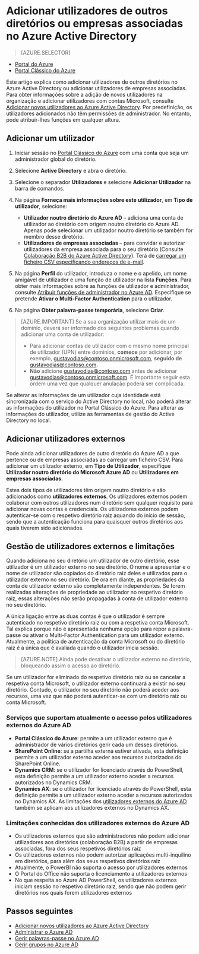 <properties
    pageTitle="Adicionar utilizadores de outros diretórios ou empresas associadas no Azure Active Directory | Microsoft Azure"
    description="Explica como adicionar utilizadores ou alterar as informações de utilizador no Azure Active Directory, incluindo utilizadores externos e convidados."
    services="active-directory"
    documentationCenter=""
    authors="curtand"
    manager="femila"
    editor=""/>

<tags
    ms.service="active-directory"
    ms.workload="identity"
    ms.tgt_pltfrm="na"
    ms.devlang="na"
    ms.topic="get-started-article"
    ms.date="09/22/2016"
    ms.author="curtand"/>


# Adicionar utilizadores de outros diretórios ou empresas associadas no Azure Active Directory

> [AZURE.SELECTOR]
- [Portal do Azure](active-directory-users-create-external-azure-portal.md)
- [Portal Clássico do Azure](active-directory-create-users-external.md)

Este artigo explica como adicionar utilizadores de outros diretórios no Azure Active Directory ou adicionar utilizadores de empresas associadas. Para obter informações sobre a adição de novos utilizadores na organização e adicionar utilizadores com contas Microsoft, consulte [Adicionar novos utilizadores ao Azure Active Directory](active-directory-create-users.md). Por predefinição, os utilizadores adicionados não têm permissões de administrador. No entanto, pode atribuir-lhes funções em qualquer altura.

## Adicionar um utilizador

1. Iniciar sessão no [Portal Clássico do Azure](https://manage.windowsazure.com) com uma conta que seja um administrador global do diretório.

2. Selecione **Active Directory** e abra o diretório.

3. Selecione o separador **Utilizadores** e selecione **Adicionar Utilizador** na barra de comandos.

4. Na página **Forneça mais informações sobre este utilizador**, em **Tipo de utilizador**, selecione:

    - **Utilizador noutro diretório do Azure AD** – adiciona uma conta de utilizador ao diretório com origem noutro diretório do Azure AD. Apenas pode selecionar um utilizador noutro diretório se também for membro desse diretório.
    - **Utilizadores de empresas associadas** – para convidar e autorizar utilizadores da empresa associada para o seu diretório (Consulte [Colaboração B2B do Azure Active Directory](active-directory-b2b-what-is-azure-ad-b2b.md)). Terá de [carregar um ficheiro CSV especificando endereços de e-mail](active-directory-b2b-references-csv-file-format.md).

6. Na página **Perfil** do utilizador, introduza o nome e o apelido, um nome amigável de utilizador e uma função de utilizador na lista **Funções**. Para obter mais informações sobre as funções de utilizador e administrador, consulte [Atribuir funções de administrador no Azure AD](active-directory-assign-admin-roles.md). Especifique se pretende **Ativar o Multi-Factor Authentication** para o utilizador.

7. Na página **Obter palavra-passe temporária**, selecione **Criar**.

> [AZURE.IMPORTANT] Se a sua organização utilizar mais de um domínio, deverá ser informado dos seguintes problemas quando adicionar uma conta de utilizador:
>
> - Para adicionar contas de utilizador com o mesmo nome principal de utilizador (UPN) entre domínios, **comece** por adicionar, por exemplo, gustavodias@contoso.onmicrosoft.com, **seguido de** gustavodias@contoso.com.
> - **Não** adicione gustavodias@contoso.com antes de adicionar gustavodias@contoso.onmicrosoft.com. É importante seguir esta ordem uma vez que qualquer anulação poderá ser complicada.

Se alterar as informações de um utilizador cuja identidade está sincronizada com o serviço do Active Directory no local, não poderá alterar as informações do utilizador no Portal Clássico do Azure. Para alterar as informações do utilizador, utilize as ferramentas de gestão do Active Directory no local.

## Adicionar utilizadores externos

Pode ainda adicionar utilizadores de outro diretório do Azure AD a que pertence ou de empresas associadas ao carregar um ficheiro CSV. Para adicionar um utilizador externo, em **Tipo de Utilizador**, especifique **Utilizador noutro diretório do Microsoft Azure AD** ou **Utilizadores em empresas associadas**.

Estes dois tipos de utilizadores têm origem noutro diretório e são adicionados como **utilizadores externos**. Os utilizadores externos podem colaborar com outros utilizadores num diretório sem qualquer requisito para adicionar novas contas e credenciais. Os utilizadores externos podem autenticar-se com o respetivo diretório raiz aquando do início de sessão, sendo que a autenticação funciona para quaisquer outros diretórios aos quais tiverem sido adicionados.

## Gestão de utilizadores externos e limitações

Quando adiciona no seu diretório um utilizador de outro diretório, esse utilizador é um utilizador externo no seu diretório. O nome a apresentar e o nome de utilizador são copiados do diretório raiz deles e utilizados para o utilizador externo no seu diretório. De ora em diante, as propriedades da conta de utilizador externo são completamente independentes. Se forem realizadas alterações de propriedade ao utilizador no respetivo diretório raiz, essas alterações não serão propagadas à conta de utilizador externo no seu diretório.

A única ligação entre as duas contas é que o utilizador é sempre autenticado no respetivo diretório raiz ou com a respetiva conta Microsoft. Tal explica porque não é apresentada nenhuma opção para repor a palavra-passe ou ativar o Multi-Factor Authentication para um utilizador externo. Atualmente, a política de autenticação da conta Microsoft ou do diretório raiz é a única que é avaliada quando o utilizador inicia sessão.

> [AZURE.NOTE]
> Ainda pode desativar o utilizador externo no diretório, bloqueando assim o acesso ao diretório.

Se um utilizador for eliminado do respetivo diretório raiz ou se cancelar a respetiva conta Microsoft, o utilizador externo continuará a existir no seu diretório. Contudo, o utilizador no seu diretório não poderá aceder aos recursos, uma vez que não poderá autenticar-se com um diretório raiz ou conta Microsoft.

### Serviços que suportam atualmente o acesso pelos utilizadores externos do Azure AD

- **Portal Clássico do Azure**: permite a um utilizador externo que é administrador de vários diretórios gerir cada um desses diretórios.
- **SharePoint Online**: se a partilha externa estiver ativada, esta definição permite a um utilizador externo aceder aos recursos autorizados do SharePoint Online.
- **Dynamics CRM**: se o utilizador for licenciado através do PowerShell, esta definição permite a um utilizador externo aceder a recursos autorizados no Dynamics CRM.
- **Dynamics AX**: se o utilizador for licenciado através do PowerShell, esta definição permite a um utilizador externo aceder a recursos autorizados no Dynamics AX. As limitações dos [utilizadores externos do Azure AD](#known-limitations-of-azure-ad-external-users) também se aplicam aos utilizadores externos no Dynamics AX.

### Limitações conhecidas dos utilizadores externos do Azure AD

- Os utilizadores externos que são administradores não podem adicionar utilizadores aos diretórios (colaboração B2B) a partir de empresas associadas, fora dos seus respetivos diretórios raiz
- Os utilizadores externos não podem autorizar aplicações multi-inquilino em diretórios, para além dos seus respetivos diretórios raiz
- Atualmente, o PowerBI não suporta o acesso por utilizadores externos
- O Portal do Office não suporta o licenciamento a utilizadores externos
- No que respeita ao Azure AD PowerShell, os utilizadores externos iniciam sessão no respetivo diretório raiz, sendo que não podem gerir diretórios nos quais forem utilizadores externos


## Passos seguintes

- [Adicionar novos utilizadores ao Azure Active Directory](active-directory-create-users.md)
- [Administrar o Azure AD](active-directory-administer.md)
- [Gerir palavras-passe no Azure AD](active-directory-manage-passwords.md)
- [Gerir grupos no Azure AD](active-directory-manage-groups.md)



<!--HONumber=Sep16_HO4-->


